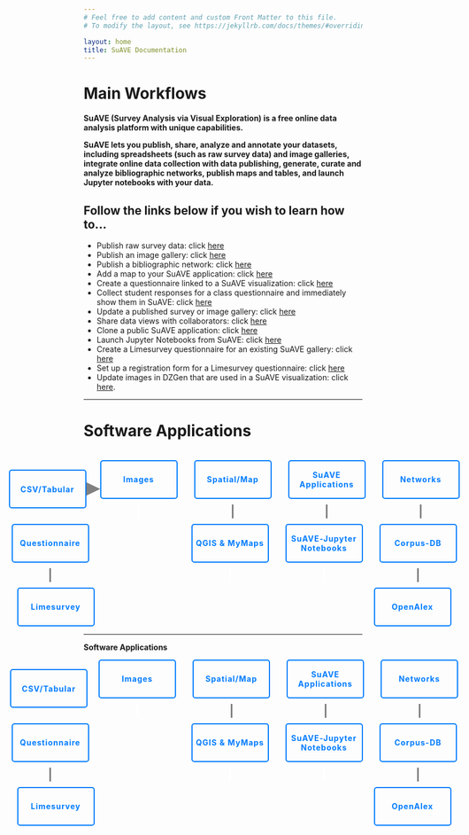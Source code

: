 ```yaml
---
# Feel free to add content and custom Front Matter to this file.
# To modify the layout, see https://jekyllrb.com/docs/themes/#overriding-theme-defaults

layout: home
title: SuAVE Documentation
---
```



# <b>Main Workflows</b>

**SuAVE (Survey Analysis via Visual Exploration) is a free online data analysis platform with unique capabilities.**

**SuAVE lets you publish, share, analyze and annotate your datasets, including spreadsheets (such as raw survey data) and image galleries, integrate online data collection with data publishing, generate, curate and analyze bibliographic networks, publish maps and tables, and launch Jupyter notebooks with your data.**

<h2>Follow the links below if you wish to learn how to...</h2>

- Publish raw survey data: click [here](https://suave-ucsd.github.io/SuAVE-Documentation/Upload_Dataset.html)
- Publish an image gallery: click [here](https://suave-ucsd.github.io/SuAVE-Documentation/Publish_Gallery.html)
- Publish a bibliographic network: click [here](https://suave-ucsd.github.io/SuAVE-Documentation/Bibliographic_Network_Pulbish.html)
- Add a map to your SuAVE application: click [here](https://suave-ucsd.github.io/SuAVE-Documentation/Add_Map_SuAVE.html)
- Create a questionnaire linked to a SuAVE visualization: click [here](https://suave-ucsd.github.io/SuAVE-Documentation/SuAVE_Survey.html)
- Collect student responses for a class questionnaire and immediately show them in SuAVE: click [here](https://suave-ucsd.github.io/SuAVE-Documentation/SuAVE_Class_Survey.html)
- Update a published survey or image gallery: click [here](https://suave-ucsd.github.io/SuAVE-Documentation/Update_Gallery.html)
- Share data views with collaborators: click [here](https://suave-ucsd.github.io/SuAVE-Documentation/Share_Views.html)
- Clone a public SuAVE application: click [here](https://suave-ucsd.github.io/SuAVE-Documentation/Clone_Survey.html)
- Launch Jupyter Notebooks from SuAVE: click [here](https://suave-ucsd.github.io/SuAVE-Documentation/Jupyter_Notebook_SuAVE.html)
- Create a Limesurvey questionnaire for an existing SuAVE gallery: click [here](https://suave-ucsd.github.io/SuAVE-Documentation/Limesurvey_Existing_SuAVE.html)
- Set up a registration form for a Limesurvey questionnaire: click [here](https://suave-ucsd.github.io/SuAVE-Documentation/Registration_Form.html)
- Update images in DZGen that are used in a SuAVE visualization: click [here](https://suave-ucsd.github.io/SuAVE-Documentation/Update_DZGen.html).

---
# <b> Software Applications </b>
<br>

<link rel="stylesheet" type="text/css" href="styles.css">

<div class="button-container" style="margin-left: 50px;">
   <div class="arrow-container">
      <div class="button">
         <a href="https://suave-ucsd.github.io/SuAVE-Documentation/CSV_or_Tabular.html">CSV/Tabular</a>
         <div class="arrow"></div>
      </div>
   </div>
   <div class="button" style="margin-left: 15px;">
      <a href="https://suave-ucsd.github.io/SuAVE-Documentation/Image_Applications.html">Images</a>
      <div class="white-line"></div>
   </div>
   <div class="button" style="margin-left: 15px;">
      <a href="https://suave-ucsd.github.io/SuAVE-Documentation/Spatial_or_Map_Applications.html">Spatial/Map</a>
      <div class="line"></div>
   </div>
   <div class="button" style="margin-left: 15px;">
      <a href="https://suave-ucsd.github.io/SuAVE-Documentation/SuAVE_General_Applications.html">SuAVE Applications</a>
      <div class="line"></div>
   </div>
   <div class="button" style="margin-left: 15px;">
      <a href="https://suave-ucsd.github.io/SuAVE-Documentation/Network_Applications.html">Networks</a>
      <div class="line"></div>
   </div>
</div>
<div class="button-container" style="margin-top: 10px; margin-left: 50px">
   <div class="button">
      <a href="https://suave-ucsd.github.io/SuAVE-Documentation/Questionnaire.html">Questionnaire</a>
      <div class="line"></div>
   </div>
   <div class="button" style="margin-left: 170px;">
      <a href="https://suave-ucsd.github.io/SuAVE-Documentation/QGIS_and_MyMaps.html">QGIS & MyMaps</a>
      <div class="white-line"></div>
   </div>
   <div class="button" style="margin-left: 15px;">
      <a href="https://suave-ucsd.github.io/SuAVE-Documentation/Jupyter_Applications.html">SuAVE-Jupyter Notebooks</a>
      <div class="white-line"></div>
   </div>
   <div class="button" style="margin-left: 15px;">
      <a href="https://suave-ucsd.github.io/SuAVE-Documentation/CorpusDB_Applications.html">Corpus-DB</a>
      <div class="line"></div>
   </div>
</div>
<div class="button-container" style="margin-top: 10px; margin-left: 50px">
   <div class="button">
      <a href="https://suave-ucsd.github.io/SuAVE-Documentation/Limesurvey_Application.html">Limesurvey</a>
   </div>
   <div class="button" style="margin-left: 490px;">
      <a href="https://suave-ucsd.github.io/SuAVE-Documentation/OpenAlex_Applications.html">OpenAlex</a>
   </div>
</div>

<style>
   .button-container {
      display: flex;
      justify-content: center;
      align-items: center;
   }
   .button {
      position: relative;
      margin-right: 10px; /* Adjusted margin for spacing */
      text-align: center;
      display: flex;
      flex-direction: column;
      align-items: center;
   }
   .line {
      width: 3px;
      height: 25px; /* Adjust the height of the line */
      background-color: #808080;
      margin-top: 10px; /* Adjust the distance of the line from the button */
   }
   .arrow-container {
    display: flex;
    align-items: center;
  }

  .arrow {
    position: absolute;
    width: 0;
    height: 0;
    border-top: 12.5px solid transparent;
    border-bottom: 12.5px solid transparent;
    border-left: 25px solid #808080; /* Adjust the color of the arrow */
    left: 100%; /* Position the arrow to the right of the button */
    top: 50%; /* Align the arrow vertically */
    transform: translateY(-50%); /* Center the arrow vertically */
  }
   .white-line {
      width: 3px;
      height: 25px; /* Adjust the height of the line */
      background-color: white;
      margin-top: 10px; /* Adjust the distance of the line from the button */
   }
   .empty-button {
      width: 120px;
      background-color: transparent;
      border: 2px solid #007bff;
      color: #007bff;
      padding: 10px 20px;
      border-radius: 5px;
      cursor: pointer;
      font-size: 12px;
      font-weight: bold;
      letter-spacing: 1px;
      transition: background-color 0.3s, color 0.3s;
      text-decoration: none;
      visibility: hidden; /* Hide the empty button */
   }
   .button a {
      width: 130px;
      height: 60px;
      background-color: transparent;
      border: 2px solid #007bff;
      color: #007bff;
      padding: 3px; /* Adjust the padding for the buttons with a height of 25px */
      border-radius: 5px;
      cursor: pointer;
      font-size: 14px;
      font-weight: bold;
      letter-spacing: 1px;
      transition: background-color 0.3s, color 0.3s;
      text-decoration: none;
      
      display: flex;
      flex-direction: column;
      justify-content: center; /* Center the text vertically */
      align-items: center; /* Center the text horizontally */
      text-align: center; /* Center the text within the button */
   }

   .button:not(:last-child) {
      margin-right: 15px;
   }
   .button a:hover {
      background-color: #007bff;
      color: white;
   }
</style>



--------------

<!DOCTYPE html>
<html>
<head>
<style>
   .button-container {
      display: flex;
      justify-content: center;
      align-items: center;
   }
   .button {
      position: relative;
      margin-right: 10px; /* Adjusted margin for spacing */
      text-align: center;
      display: flex;
      flex-direction: column;
      align-items: center;
   }
   .line {
      width: 3px;
      height: 25px; /* Adjust the height of the line */
      background-color: #808080;
      margin-top: 10px; /* Adjust the distance of the line from the button */
   }
   .arrow-container {
      display: flex;
      align-items: center;
   }
   .arrow {
      position: absolute;
      width: 0;
      height: 0;
      border-top: 12.5px solid transparent;
      border-bottom: 12.5px solid transparent;
      border-left: 25px solid #808080; /* Adjust the color of the arrow */
      left: 100%; /* Position the arrow to the right of the button */
      top: 50%; /* Align the arrow vertically */
      transform: translateY(-50%); /* Center the arrow vertically */
   }
   .white-line {
      width: 3px;
      height: 25px; /* Adjust the height of the line */
      background-color: white;
      margin-top: 10px; /* Adjust the distance of the line from the button */
   }
</style>
</head>
<body>

<b>Software Applications</b>
<br>

<link rel="stylesheet" type="text/css" href="styles.css">

<div class="button-container" style="margin-left: 50px;">
   <div class="arrow-container">
      <div class="button">
         <a href="https://suave-ucsd.github.io/SuAVE-Documentation/CSV_or_Tabular.html">CSV/Tabular</a>
      </div>
      <div class="arrow"></div>
   </div>
   <div class="button" style="margin-left: 5px;">
      <a href="https://suave-ucsd.github.io/SuAVE-Documentation/Image_Applications.html">Images</a>
      <div class="white-line"></div>
   </div>
   <div class="button" style="margin-left: 15px;">
      <a href="https://suave-ucsd.github.io/SuAVE-Documentation/Spatial_or_Map_Applications.html">Spatial/Map</a>
      <div class="line"></div>
   </div>
   <div class="button" style="margin-left: 15px;">
      <a href="https://suave-ucsd.github.io/SuAVE-Documentation/SuAVE_General_Applications.html">SuAVE Applications</a>
      <div class="line"></div>
   </div>
   <div class="button" style="margin-left: 15px;">
      <a href="https://suave-ucsd.github.io/SuAVE-Documentation/Network_Applications.html">Networks</a>
      <div class="line"></div>
   </div>
</div>
<div class="button-container" style="margin-top: 10px; margin-left: 50px">
   <div class="button">
      <a href="https://suave-ucsd.github.io/SuAVE-Documentation/Questionnaire.html">Questionnaire</a>
      <div class="line"></div>
   </div>
   <div class="button" style="margin-left: 170px;">
      <a href="https://suave-ucsd.github.io/SuAVE-Documentation/QGIS_and_MyMaps.html">QGIS & MyMaps</a>
      <div class="white-line"></div>
   </div>
   <div class="button" style="margin-left: 15px;">
      <a href="https://suave-ucsd.github.io/SuAVE-Documentation/Jupyter_Applications.html">SuAVE-Jupyter Notebooks</a>
      <div class="white-line"></div>
   </div>
   <div class="button" style="margin-left: 15px;">
      <a href="https://suave-ucsd.github.io/SuAVE-Documentation/CorpusDB_Applications.html">Corpus-DB</a>
      <div class="line"></div>
   </div>
</div>
<div class="button-container" style="margin-top: 10px; margin-left: 50px">
   <div class="button">
      <a href="https://suave-ucsd.github.io/SuAVE-Documentation/Limesurvey_Application.html">Limesurvey</a>
   </div>
   <div class="button" style="margin-left: 490px;">
      <a href="https://suave-ucsd.github.io/SuAVE-Documentation/OpenAlex_Applications.html">OpenAlex</a>
   </div>
</div>

</body>
</html>




